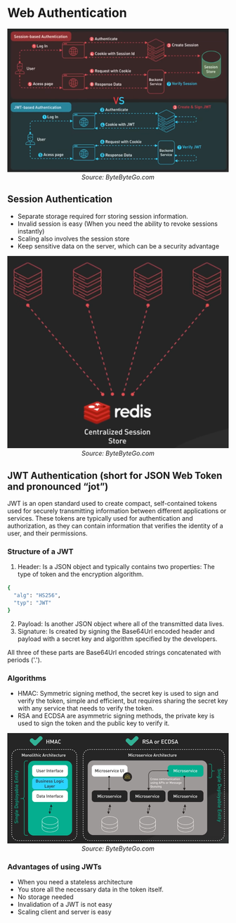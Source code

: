 # Web Authentication

<p align="center">
  <img src="images/SessionVsJWT.png">
  <br/>
  <i>Source: ByteByteGo.com</a></i>
</p>


## Session Authentication
- Separate storage required forr storing session information.
- Invalid session is easy (When you need the ability to revoke sessions instantly)
- Scaling also involves the session store
- Keep sensitive data on the server, which can be a security advantage

<p align="center">
  <img src="images/CentralizedSession.png">
  <br/>
  <i>Source: ByteByteGo.com</a></i>
</p>



## JWT Authentication (short for JSON Web Token and pronounced “jot”)
JWT is an open standard used to create compact, self-contained tokens used for securely transmitting information between different applications or services. These tokens are typically used for authentication and authorization, as they can contain information that verifies the identity of a user, and their permissions.

### Structure of a JWT
1. Header: Is a JSON object and typically contains two properties: The type of token and the encryption algorithm.

```sh
{
  "alg": "HS256",
  "typ": "JWT"
}
```

2. Payload: Is another JSON object where all of  the transmitted data lives.
3. Signature: Is created by signing the  Base64Url encoded  header and payload with a secret key and algorithm specified by the developers.

All three of these parts are Base64Url encoded strings concatenated with periods ('.').

### Algorithms
- HMAC: Symmetric signing method, the secret key is used to sign and verify the token, simple and efficient,
but requires sharing the secret  key with any service that needs to verify the token. 
- RSA and ECDSA  are asymmetric signing methods, the private key is used  to sign the token and the public key to verify it.

<p align="center">
  <img src="images/HMACvsRSAandECDSA.png">
  <br/>
  <i>Source: ByteByteGo.com</a></i>
</p>

### Advantages of using JWTs
- When you need  a stateless architecture
- You store all the necessary data in the token itself.
- No storage needed
- Invalidation of a JWT is not easy
- Scaling client and server is easy



